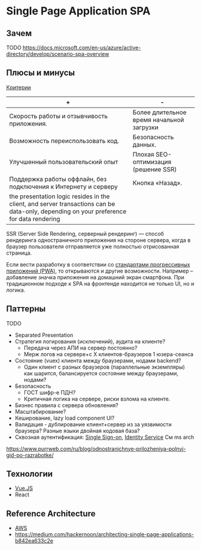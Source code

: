 # Single Page Application SPA

## Зачем

TODO https://docs.microsoft.com/en-us/azure/active-directory/develop/scenario-spa-overview

## Плюсы и минусы

[Критерии](../arch.criteria.md)

| + | - |
| - | - |
| Скорость работы и отзывчивость приложения. | Более длительное время начальной загрузки |
| Возможность переиспользовать код. | Безопасность данных. |
| Улучшенный пользовательский опыт | Плохая SEO-оптимизация (решение SSR) |
| Поддержка работы оффлайн, без подключения к Интернету и серверу | Кнопка «Назад». |
| the presentation logic resides in the client, and server transactions can be data-only, depending on your preference for data rendering |  |

SSR (Server Side Rendering, серверный рендеринг) — способ рендеринга одностраничного приложения на стороне сервера, когда в браузер пользователя отправляется уже полностью отрисованная страница.

Если вести разработку в соответствии со [стандартами прогрессивных приложений (PWA)](https://webcase.com.ua/blog/razrabotka-odnostranichnyh-prilozhenij-spa-webcase/#f5), то открываются и другие возможности. Например – добавление значка приложения на домашний экран смартфона.
При традиционном подходе к SPA на фронтенде находится не только UI, но и логика.

## Паттерны

TODO
- Separated Presentation
- Стратегия логирования (исключений), аудита на клиенте? 
	- Передача через АПИ на сервер постоянно?
	- Мерж логов на сервере+с Х клиентов-браузеров 1 юзера-сеанса
- Состояние (vuex) клиента между браузерами, нодами backend?
	- Один клиент с разных браузеров (параллельные экземпляры) как шарится, балансируется состояние между браузерами, нодами?
- Безопасность 
	- ГОСТ шифр-е ПДН?
	- Критичная логика на сервере, риски взлома на клиенте.
- Бизнес правила с сервера обновления?
- Масштабирование?
- Кеширование, lazy load component UI?
- Валидация - дублирование клиент+сервер из за уязвимости браузера? Разные языки двойная кодовая база?
- Сквозная аутентификация: [Single Sign-on](../sso.md), [Identity Service](../iam.md)
См ms arch

https://www.purrweb.com/ru/blog/odnostranichnye-prilozheniya-polnyj-gid-po-razrabotke/

## Технологии

- [Vue.JS](../../technology/framework/vuejs.md)
- React

## Reference Architecture

- [AWS](https://docs.aws.amazon.com/whitepapers/latest/serverless-multi-tier-architectures-api-gateway-lambda/single-page-application.HTML)
- https://medium.com/hackernoon/architecting-single-page-applications-b842ea633c2e

